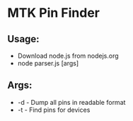# MTK Pin Finder
## Usage:
  - Download node.js from nodejs.org
  - node parser.js [args]
## Args:
  - -d - Dump all pins in readable format
  - -t - Find pins for devices
